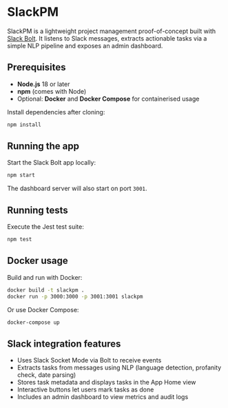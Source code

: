 # SlackPM

SlackPM is a lightweight project management proof-of-concept built with [Slack Bolt](https://slack.dev/bolt-js/). It listens to Slack messages, extracts actionable tasks via a simple NLP pipeline and exposes an admin dashboard.

## Prerequisites

- **Node.js** 18 or later
- **npm** (comes with Node)
- Optional: **Docker** and **Docker Compose** for containerised usage

Install dependencies after cloning:

```bash
npm install
```

## Running the app

Start the Slack Bolt app locally:

```bash
npm start
```

The dashboard server will also start on port `3001`.

## Running tests

Execute the Jest test suite:

```bash
npm test
```

## Docker usage

Build and run with Docker:

```bash
docker build -t slackpm .
docker run -p 3000:3000 -p 3001:3001 slackpm
```

Or use Docker Compose:

```bash
docker-compose up
```

## Slack integration features

- Uses Slack Socket Mode via Bolt to receive events
- Extracts tasks from messages using NLP (language detection, profanity check, date parsing)
- Stores task metadata and displays tasks in the App Home view
- Interactive buttons let users mark tasks as done
- Includes an admin dashboard to view metrics and audit logs

